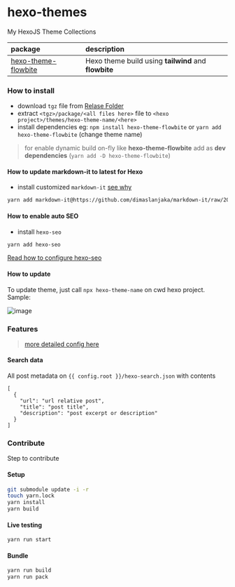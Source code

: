 # hexo-themes
My HexoJS Theme Collections

| package | description
| :--- | :--- |
| [hexo-theme-flowbite](./themes/hexo-theme-flowbite/) | Hexo theme build using **tailwind** and **flowbite** |

### How to install

- download `tgz` file from [Relase Folder](./releases/)
- extract `<tgz>/package/<all files here>` file to `<hexo project>/themes/hexo-theme-name/<here>`
- install dependencies eg: `npm install hexo-theme-flowbite` or `yarn add hexo-theme-flowbite` (change theme name)

> for enable dynamic build on-fly like **hexo-theme-flowbite** add as **dev dependencies** (`yarn add -D hexo-theme-flowbite`)

#### How to update markdown-it to latest for Hexo

- install customized `markdown-it` [see why](https://github.com/dimaslanjaka/hexo-renderers/tree/esm#requirements)

```bash
yarn add markdown-it@https://github.com/dimaslanjaka/markdown-it/raw/2000d25dec653f6e62a545b30f6d58fad20e6d1f/release/markdown-it.tgz
```

#### How to enable auto SEO

- install `hexo-seo`

```bash
yarn add hexo-seo
```

[Read how to configure hexo-seo](https://github.com/dimaslanjaka/hexo-seo#readme)

#### How to update

To update theme, just call `npx hexo-theme-name` on cwd hexo project. Sample:

![image](https://github.com/user-attachments/assets/b62da4d0-8db1-4dc8-ae3d-b0b5e2640ad1)

### Features

> [more detailed config here](./themes/hexo-theme-flowbite/_config.yml)

#### Search data

All post metadata on `{{ config.root }}/hexo-search.json` with contents

```jsonc
[
  {
    "url": "url relative post",
    "title": "post title",
    "description": "post excerpt or description"
  }
]
```

### Contribute

Step to contribute

#### Setup

```bash
git submodule update -i -r
touch yarn.lock
yarn install
yarn build
```

#### Live testing

```bash
yarn run start
```

#### Bundle

```bash
yarn run build
yarn run pack
```
